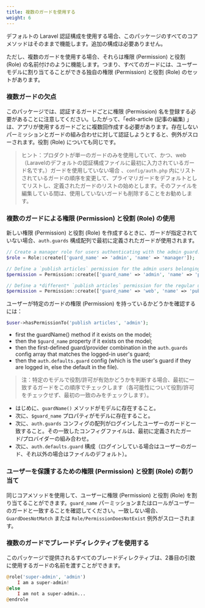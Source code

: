 ```yaml
---
title: 複数のガードを使用する
weight: 6
---
```


<!-- When using the default Laravel auth configuration all of the core methods of this package will work out of the box, no extra configuration required. -->

<!-- However, when using multiple guards they will act like namespaces for your permissions and roles. Meaning every guard has its own set of permissions and roles that can be assigned to their user model. -->

デフォルトの Laravel 認証構成を使用する場合、このパッケージのすべてのコアメソッドはそのままで機能します。追加の構成は必要ありません。

ただし、複数のガードを使用する場合、それらは権限 (Permission) と役割 (Role) の名前付けのように機能します。つまり、すべてのガードには、ユーザーモデルに割り当てることができる独自の権限 (Permission) と役割 (Role) のセットがあります。

### 複数ガードの欠点

<!-- Note that this package requires you to register a permission name for each guard you want to authenticate with. So, "edit-article" would have to be created multiple times for each guard your app uses. An exception will be thrown if you try to authenticate against a non-existing permission+guard combination. Same for roles. -->

<!-- > **Tip**: If your app uses only a single guard, but is not `web` (Laravel's default, which shows "first" in the auth config file) then change the order of your listed guards in your `config/auth.php` to list your primary guard as the default and as the first in the list of defined guards. -->
<!-- While you're editing that file, best to remove any guards you don't use, too. -->

このパッケージでは、認証するガードごとに権限 (Permission) 名を登録する必要があることに注意してください。したがって、「edit-article (記事の編集) 」は、アプリが使用するガードごとに複数回作成する必要があります。存在しないパーミッションとガードの組み合わせに対して認証しようとすると、例外がスローされます。役割 (Role) についても同じです。

> ヒント：プロダクトが単一のガードのみを使用していて、かつ、web（Laravelのデフォルトの認証構成ファイルに最初に入力されているガード名です。）ガードを使用していない場合 、`config/auth.php` 内にリストされているガードの順序を変更して、プライマリガードをデフォルトとしてリストし、定義されたガードのリストの始めとします。そのファイルを編集している間は、使用していないガードも削除することをお勧めします。

### 複数のガードによる権限 (Permission) と役割 (Role) の使用

<!-- When creating new permissions and roles, if no guard is specified, then the **first** defined guard in `auth.guards` config array will be used. -->

新しい権限 (Permission) と役割 (Role) を作成するときに、ガードが指定されていない場合、`auth.guards` 構成配列で最初に定義されたガードが使用されます。

```php
// Create a manager role for users authenticating with the admin guard:
$role = Role::create(['guard_name' => 'admin', 'name' => 'manager']);

// Define a `publish articles` permission for the admin users belonging to the admin guard
$permission = Permission::create(['guard_name' => 'admin', 'name' => 'publish articles']);

// Define a *different* `publish articles` permission for the regular users belonging to the web guard
$permission = Permission::create(['guard_name' => 'web', 'name' => 'publish articles']);
```

<!-- To check if a user has permission for a specific guard: -->

ユーザーが特定のガードの権限 (Permission) を持っているかどうかを確認するには：

```php
$user->hasPermissionTo('publish articles', 'admin');
```

<!-- > **Note**: When determining whether a role/permission is valid on a given model, it checks against the first matching guard in this order (it does NOT check role/permission for EACH possibility, just the first match): -->

- first the guardName() method if it exists on the model;
- then the `$guard_name` property if it exists on the model;
- then the first-defined guard/provider combination in the `auth.guards` config array that matches the logged-in user's guard;
- then the `auth.defaults.guard` config (which is the user's guard if they are logged in, else the default in the file).

> 注：特定のモデルで役割/許可が有効かどうかを判断する場合、最初に一致するガードをこの順序でチェックします（各可能性について役割/許可をチェックせず、最初の一致のみをチェックします）。

- はじめに、`guardName()` メソッドがモデルに存在すること。
- 次に、`$guard_name` プロパティがモデルに存在すること。
- 次に、`auth.guards` コンフィグの配列がログインしたユーザーのガードと一致すること。その一致したコンフィグファイルは、最初に定義されたガード/プロバイダーの組み合わせ。
- 次に、`auth.defaults.guard` 構成（ログインしている場合はユーザーのガード、それ以外の場合はファイルのデフォルト）。

### ユーザーを保護するための権限 (Permission) と役割 (Role) の割り当て

<!-- You can use the same core methods to assign permissions and roles to users; just make sure the `guard_name` on the permission or role matches the guard of the user, otherwise a `GuardDoesNotMatch` or `Role/PermissionDoesNotExist` exception will be thrown. -->

同じコアメソッドを使用して、ユーザーに権限 (Permission) と役割 (Role) を割り当てることができます。`guard_name` パーミッションまたはロールがユーザーのガードと一致することを確認してください。一致しない場合、`GuardDoesNotMatch` または `Role/PermissionDoesNotExist` 例外がスローされます。

### 複数のガードでブレードディレクティブを使用する

<!-- You can use all of the blade directives offered by this package by passing in the guard you wish to use as the second argument to the directive: -->

このパッケージで提供されるすべてのブレードディレクティブは、2番目の引数に使用するガードの名前を渡すことができます。

```php
@role('super-admin', 'admin')
    I am a super-admin!
@else
    I am not a super-admin...
@endrole
```
